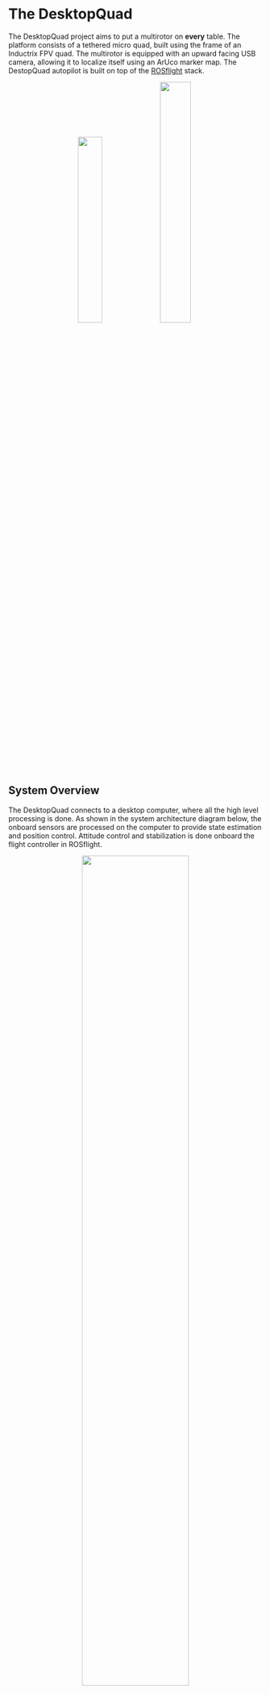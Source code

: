 The DesktopQuad
===============

The DesktopQuad project aims to put a multirotor on **every** table. The platform consists of a tethered micro quad, built using the frame of an Inductrix FPV quad. The multirotor is equipped with an upward facing USB camera, allowing it to localize itself using an ArUco marker map. The DestopQuad autopilot is built on top of the [ROSflight](https://rosflight.org/) stack.

<p align="center">
    <img src="https://raw.githubusercontent.com/wiki/plusk01/desktopquad/figures/platform_sim.png" width="30.75%" />
    <img src="https://raw.githubusercontent.com/wiki/plusk01/desktopquad/figures/platform.jpg" width="35%" />
</p>

## System Overview ##

The DesktopQuad connects to a desktop computer, where all the high level processing is done. As shown in the system architecture diagram below, the onboard sensors are processed on the computer to provide state estimation and position control. Attitude control and stabilization is done onboard the flight controller in ROSflight.

<p align="center">
    <img src="https://raw.githubusercontent.com/wiki/plusk01/desktopquad/figures/sysarch.png" width="65%" />
</p>

## Hardware Overview ##

The DesktopQuad is a custom built platform based on the Inductrix FPV frame and using a [BetaFPV F3 EVO](https://betafpv.com/products/f3-brushed-fc) flight controller with [ROSflight](https://rosflight.org/) firmware ported to run on the onboard STM32 F3 microprocessor. The camera comes from a commonly available 640x480 30fps [USB endoscope camera](https://www.amazon.com/gp/product/B00N4L5N4A/ref=oh_aui_detailpage_o05_s00?ie=UTF8&psc=1). Fitted with an adapted camera mount, the camera is rigidly attached to the quadcopter's frame which minimizes motion blur. For the wire tether, 30AWG silicone wire is used for the camera and flight controller USB connection (2 wires each) and 22AWG is used for supplying power, resulting in 6 wires.

<p align="center">
    <img src="https://raw.githubusercontent.com/wiki/plusk01/desktopquad/figures/quad_side.jpg" width="40%" />
    <img src="https://raw.githubusercontent.com/wiki/plusk01/desktopquad/figures/quad_top.jpg" width="40%" />
</p>

## See it in Action ##

- [Maiden flight (RC)](https://www.youtube.com/watch?v=8vroYsu1chs&index=5&list=PLQc_kHscNTeguc7sT1ASR-9vpAyASg_8j)
- [Particle filter sim results](https://www.youtube.com/watch?v=7iTq9rV5ex4&index=1&t=4s&list=PLQc_kHscNTeguc7sT1ASR-9vpAyASg_8j)
- [Particle filter hardware results](https://www.youtube.com/watch?v=tHIVad2cPMA&index=2&list=PLQc_kHscNTeguc7sT1ASR-9vpAyASg_8j)
